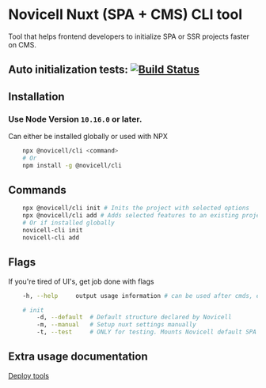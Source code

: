 # Novicell Nuxt (SPA + CMS) CLI tool

Tool that helps frontend developers to initialize SPA or SSR projects faster on CMS.

## Auto initialization tests: [![Build Status](https://travis-ci.com/Novicell/novicell-cli.svg?branch=master)](https://travis-ci.com/Novicell/novicell-cli)

## Installation

### Use Node Version `10.16.0` or later.

Can either be installed globally or used with NPX

```bash
    npx @novicell/cli <command>
    # Or
    npm install -g @novicell/cli
```

## Commands

```bash
    npx @novicell/cli init # Inits the project with selected options
    npx @novicell/cli add # Adds selected features to an existing project
    # Or if installed globally
    novicell-cli init
    novicell-cli add
```

## Flags

If you're tired of UI's, get job done with flags

```bash
    -h, --help     output usage information # can be used after cmds, e.g. init --help

    # init
        -d, --default  # Default structure declared by Novicell
        -m, --manual   # Setup nuxt settings manually
        -t, --test     # ONLY for testing. Mounts Novicell default SPA on newest Nuxt app
```

## Extra usage documentation

[Deploy tools](src/@commands/add/deploy_tools/README.md)
